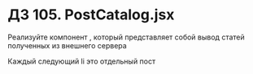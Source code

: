 # ДЗ 105. PostCatalog.jsx

Реализуйте компонент <PostCatalog />, который представляет собой вывод статей полученных из внешнего сервера

Каждый следующий li это отдельный пост
